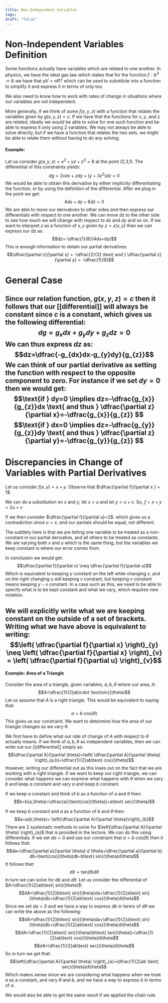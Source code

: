 ```yaml
---
title: Non-Independent Variables
tags: 
draft: "false"
---
```

# Non-Independent Variables Definition
Some functions actually have variables which are related to one another. In physics, we have the ideal gas law which states that for the function $f : \mathbb{R}^3 \rightarrow \mathbb{R}$ we have that $pV=nRT$ which can be used to substitute into a function to simplify it and express it in terms of only too. 

We also need to know how to work with rates of change in situations where our variables are not independent. 

More generally, if we think of some $f(x,y,z)$ with a function that relates the variables given by $g(x,y,z)=c$. If we have that the functions for $x,y,$ and $z$ are related, ideally we would be able to solve for one such function and be able to express it only using 2 variables. We may not always be able to solve directly, but if we have a function that relates the two sets, we might be able to relate them without having to do any solving. 

#### Example: 
Let us consider $g(x,y,z)=x^2+yz+z^3=8$ at the point (2,3,1). The differential of this constraints yields:
$$dg=2xdx+zdy+(y+3z^2)dz=0$$
We would be able to obtain this derivative by either implicitly differentiating the function, or by using the definition of the differential. After we plug in the point we get:
$$4dx+dy+6dz=0$$
We are able to move our derivatives to other sides and then express our differentials with respect to one another. We can move $dz$ to the other side to see how much we will change with respect to $dx$ and $dy$ and so on. If we want to interpret $z$ as a function of $x,y$ given by $z=z(x,y)$ then we can express our $dz$ as:
$$dz=-\dfrac{1}{6}(4dx+dy)$$
This is enough information to obtain our partial derivatives:
$$\dfrac{\partial z}{\partial x} = -\dfrac{2}{3} \text{ and } \dfrac{\partial z}{\partial y} = -\dfrac{1}{6}$$
# General Case 
Since our relation function, $g(x,y,z)=c$ then it follows that our [[differential]] will always be constant since $c$ is a constant, which gives us the following differential:
$$dg=g_{x}dx+g_{y}dy+g_{z}dz=0$$
We can thus express $dz$ as:
$$dz=\dfrac{-g_{dx}dx-g_{y}dy}{g_{z}}$$
We can think of our partial derivative as setting the function with respect to the opposite component to zero. For instance if we set $dy=0$ then we would get:
$$\text{if } dy=0 \implies dz=-\dfrac{g_{x}}{g_{z}}dx \text{ and thus } \dfrac{\partial z}{\partial x}=-\dfrac{g_{x}}{g_{z}} $$
$$\text{if } dx=0 \implies dz=-\dfrac{g_{y}}{g_{z}}dy \text{ and thus } \dfrac{\partial z}{\partial y}=-\dfrac{g_{y}}{g_{z}} $$
---
# Discrepancies in Change of Variables with Partial Derivatives 
Let us consider $f(x,y)=x+y$. Observe that $\dfrac{\partial f}{\partial x } = 1$. 

We can do a substitution on $x$ and $y$, let $x=u$ and let $y=u+v$. So, $f=x+y=2u+v$

If we then consider $\dfrac{\partial f}{\partial u}=2$. which gives us a contradiction since $u=x$, and our partials should be equal, not different. 

The subtlety here is that we are letting one variable to be treated as a non-constant in our partial derivative, and all others to be treated as constants. We are varying both $x$ and $u$ which is the same thing, but the variables we keep constant is where our error comes from. 

In conclusion we would get:
$$\dfrac{\partial f}{\partial x} \neq \dfrac{\partial f}{\partial u}$$Which is equivalent to keeping $y$ constant on the left while changing x, and on the right changing $u$ will keeping $v$ constant, but keeping v constant means keeping $y-x$ constant. In a case such as this, we need to be able to specify what is to be kept constant and what we vary, which requires new notation.

We will explicitly write what we are keeping constant on the outside of a set of brackets. Writing what we have above is equivalent to writing:
$$\left( \dfrac{\partial f}{\partial x} \right)_{y} \neq \left( \dfrac{\partial f}{\partial x} \right)_{v} = \left( \dfrac{\partial f}{\partial u} \right)_{v}$$
---
#### Example: Area of a Triangle
Consider the area of a triangle, given variables, $a,b,\theta$  where our area, $A$:
$$A=\dfrac{1}{2}ab\cdot \text{sin}(\theta)$$
Let us assume that $A$ is a right triangle. This would be equivalent to saying that:
$$a=b \text{ cos}(\theta)$$
This gives us our constraint. We want to determine how the area of our triangle changes as we vary $\theta$. 

We first have to define what our rate of change of $A$ with respect to $\theta$ actually means. If we think of $a,b,\theta$ as independent variables, then we can write out our [[differential]] simply as:
$$\dfrac{\partial A}{\partial \theta}=\left( \dfrac{\partial A}{\partial \theta} \right)_{a,b}=\dfrac{1}{2}ab\text{ cos}(\theta)$$
However, writing our differential out as this loses out on the fact that we are working with a right triangle. If we want to keep our right triangle, we can consider what happens we can examine what happens with $\theta$ when we vary $b$ and keep $a$ constant and vary $a$ and keep $b$ constant. 

If we keep $a$ constant and think of $b$ as a function of $a$ and $\theta$ then:
$$b=b(a,\theta)=\dfrac{a}{\text{cos}(\theta)}=a\text{ sec}(\theta)$$

If we keep $b$ constant and $a$ as a function of $b$ and $\theta$ then:
$$a=a(b,\theta)= \left(\dfrac{\partial A}{\partial \theta}\right)_{b}$$
There are 2 systematic methods to solve for $\left(\dfrac{\partial A}{\partial \theta} \right)_{a}$ that is provided in the lecture. We can do this using differentials. If we set $da=0$ and use our constraint that $a=b\text{ cos}(\theta)$ then it follows that:
$$da=\dfrac{\partial a}{\partial \theta} d \theta+\dfrac{\partial a}{\partial b} db=\text{cos}(\theta)db-b\text{ sin}(\theta)d\theta$$
It follows that:
$$db=\text{tan}(\theta)d\theta$$
In turn we can solve for $db$ and $d\theta$. Let us consider the differential of $A=\dfrac{1}{2}ab\text{ sin}(\theta)$:
$$dA=\dfrac{1}{2}b\text{ sin}(\theta)da+\dfrac{1}{2}a\text{ sin}(\theta)db+\dfrac{1}{2}ab\text{ cos}(\theta)d\theta$$
Since we set $da=0$ and we have a way to express $db$ in terms of $d\theta$ we can write the above as the following:
$$dA=\dfrac{1}{2}b\text{ sin}(\theta)da+\dfrac{1}{2}a\text{ sin}(\theta)db+\dfrac{1}{2}ab\text{ cos}(\theta)d\theta$$
$$dA=\dfrac{1}{2}a\text{ sin}(\theta)(b\text{ tan}(\theta))+\dfrac{1}{2}ab\text{ cos}(\theta)d\theta$$
$$dA=\dfrac{1}{2}ab\text{ sec}(\theta)d\theta$$
So in turn we get that:
$$\left(\dfrac{\partial A}{\partial \theta} \right)_{a}=\dfrac{1}{2}ab \text{ sec}(\theta)d\theta$$
Which makes sense since we are considering what happens when we treat $a$ as a constant, and vary $\theta$ and $b$, and we have a way to express $b$ in terms of $a$. 

We would also be able to get the same result if we applied the chain rule. 